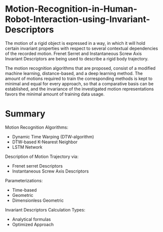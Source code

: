 # Motion-Recognition-in-Human-Robot-Interaction-using-Invariant-Descriptors

The motion of a rigid object is expressed in a way, in which it will hold certain invariant properties with respect to several contextual dependencies of the recorded motion. Frenet Serret and Instantaneous Screw Axis Invariant Descriptors are being used to describe a rigid body trajectory. 

The motion recognition algorithms that are proposed, consist of a modified machine learning, distance-based, and a deep learning method. The amount of motions required to train the corresponding methods is kept to minimal and equal for every approach, so that a comparative basis can be established, and the invariance of the investigated motion representations favors the minimal amount of training data usage.

# Summary

Motion Recognition Algorithms:

- Dynamic Time Warping (DTW-algorithm)
- DTW-based K-Nearest Neighbor 
- LSTM Network 

Description of Motion Trajectory via:

- Frenet serret Descriptors
- Instantaneous Screw Axis Descriptors

Parameterizations:

- Time-based
- Geometric
- Dimensionless Geometric

Invariant Descriptors Calculation Types:

- Analytical formulas
- Optimized Approach

